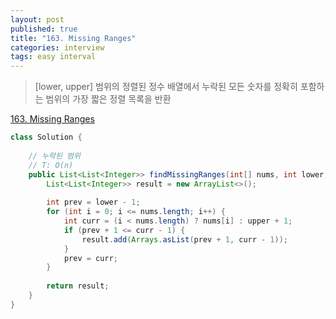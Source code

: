 ```yaml
---
layout: post
published: true
title: "163. Missing Ranges"
categories: interview
tags: easy interval
---
```


> [lower, upper] 범위의 정렬된 정수 배열에서 누락된 모든 숫자를 정확히 포함하는 범위의 가장 짧은 정렬 목록을 반환

[163. Missing Ranges](https://leetcode.com/problems/missing-ranges/)

```java
class Solution {
    
    // 누락된 범위
    // T: O(n)
    public List<List<Integer>> findMissingRanges(int[] nums, int lower, int upper) {
        List<List<Integer>> result = new ArrayList<>();
        
        int prev = lower - 1;
        for (int i = 0; i <= nums.length; i++) {
            int curr = (i < nums.length) ? nums[i] : upper + 1;
            if (prev + 1 <= curr - 1) {
                result.add(Arrays.asList(prev + 1, curr - 1));
            }
            prev = curr;
        }
        
        return result;
    }
}
```
